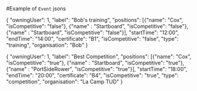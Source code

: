 #Example of `Event` jsons

{
"owningUser": 1,
"label": "Bob's training",
"positions": [{"name": "Cox", "isCompetitive": "false"}, {"name" : "Startboard", "isCompetitive": "false"}, {"name" : "Startboard", "isCompetitive": "false"}],
"startTime": "12:00",
"endTime": "14:00",
"certificate": "B1",
"isCompetitive": "false",
"type": "training",
"organisation": "Bob"
}

{
"owningUser": 1,
"label": "Best Competition",
"positions": [{"name": "Cox", "isCompetitive": "true"}, {"name" : "Startboard", "isCompetitive": "true"}, {"name" : "PortSideRower", "isCompetitive": "true"}],
"startTime": "18:00",
"endTime": "20:00",
"certificate": "B4",
"isCompetitive": "true",
"type": "competition",
"organisation": "La Camp TUD"
}

